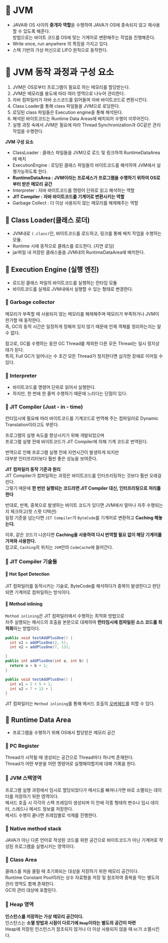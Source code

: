 # 📕 JVM 
        
* JAVA와 OS 사이의 **중개자 역할**을 수행하여 JAVA가 OS에 종속되지 않고 재사용할 수 있도록 해준다.      
  방법으로는 바이트 코드를 OS에 맞는 기계어로 변환해주는 작업을 진행해준다.                  
* Write once, run anywhere 의 특징을 가지고 있다.         
* 스택 기반의 가상 머신으로 LIFO 원칙으로 동작한다.                   
                                  
# 📗 JVM 동작 과정과 구성 요소            
        
1. JVM은 OS로부터 프로그램이 필요로 하는 메모리를 할당받는다.            
2. JVM은 메모리를 용도에 따라 여러 영역으로 나누어 관리한다.          
3. 자바 컴파일러가 자바 소스코드를 읽어들여 자바 바이트코드로 변환시킨다.           
4. Class Loader를 통해 class 파일들을 JVM으로 로딩한다.       
5. 로딩된 class 파일들은 Execution engine을 통해 해석된다.           
6. 해석된 바이트코드는 Runtime Data Areas에 배치되어 수행이 이루어진다.            
7. 실행 과정 속에서 JVM은 필요에 따라 Thread Synchronization과 GC같은 관리작업을 수행한다.              
                
**JVM 구성 요소**   
* ClassLoader : 클래스 파일들을 JVM으로 로드 및 링크하여 RuntimeDataArea에 배치      
* ExecutionEngine : 로딩된 클래스 파일들의 바이트코드를 해석하여 JVM에서 실행가능하도록 한다.     
* **RuntimeDataArea : JVM이라는 프로세스가 프로그램을 수행하기 위하여 OS로부터 받은 메모리 공간**      
* Interpreter : 자바 바이트코드를 명령어 단위로 읽고 해석하는 역할       
* **JIT Compiler : 자바 바이트코드를 기계어로 변환시키는 역할**           
* Garbage Collect : 더 이상 사용되지 않는 메모리를 해제해주는 역할     
            
## 📖 Class Loader(클래스 로더)         
* JVM내로 `(.class)`인, 바이트코드를 로드하고, 링크를 통해 배치 작업을 수행하는 모듈.            
* Runtime 시에 동적으로 클래스를 로드한다. (지연 로딩)               
* jar파일 내 저장된 클래스들을 JVM내의 RuntimeDataArea에 배치한다.         
               
## 📖 Execution Engine (실행 엔진)      
* 로드된 클래스 파일의 바이트코드를 실행하는 런타임 모듈         
* 바이트코드를 실제로 JVM내에서 실행할 수 있는 형태로 변경한다.          

      
### 📄 Garbage collector      
메모리가 부족할 때 사용되지 않는 메모리를 해제해주며 메모리가 부족하거나 JVM이 한가할 때 동작한다.       
즉, GC의 동작 시간은 일정하게 정해져 있지 않기 때문에 언제 객체를 정리하는지는 알 수 없다.         
    
참고로, GC를 수행하는 동안 GC Thread를 제외한 다른 모든 Thread는 일시 정지상태가 된다.         
특히, Full GC가 일어나는 수 초간 모든 Thread가 정지한다면 심각한 장애로 이어질 수 있다.           
   
### 📄 Interpreter            
* 바이트코드를 명령어 단위로 읽어서 실행한다.      
* 하지만, 한 번에 한 줄씩 수행하기 때문에 느리다는 단점이 있다.       
    
### 📄 JIT Compiler (Just - in - time)   
  
런타임시에 필요에 따라 바이트코드를 기계코드로 번역해 주는 컴파일러로 Dynamic Translation이라고도 부른다.               
               
프로그램의 실행 속도를 향상시키기 위해 개발되었으며        
프로그램 실행 전에 바이트코드가 JIT Compiler에 의해 기계 코드로 번역된다.   
     
번역으로 인해 프로그램 실행 전에 지연시간이 발생하게 되지만   
대부분 인터프리터보다 훨씬 좋은 성능을 보여준다.        
 
**JIT 컴파일러 동작 기준과 원리**           
JIT Compiler가 컴파일하는 과정은 바이트코드를 인터프리팅하는 것보다 훨씬 오래걸린다.                 
그렇기 때문에 **한 번만 실행되는 코드라면 JIT Compiler 대신, 인터프리팅으로 처리를 한다**     
   
반대로, 반복, 중복으로 발생하는 바이트 코드가 있다면 JVM에서 얼마나 자주 수행되는지 체크하고(핫 스팟 디텍션)            
일정 기준을 넘는다면 `JIT Compiler`가 `ByteCode`를 기계어로 변환하고 **Caching 해놓는다.**            
   
이후, 같은 코드가 나온다면 **Caching을 사용하여 다시 번역할 필요 없이 해당 기계어를 가져와 사용한다.**           
참고로, `Caching`의 위치는 `JVM`안의 `CodeCache`에 들어간다.             
         
### 📄 JIT Compiler 기술들    
#### 🔖 Hot Spot Detection     
JIT 컴파일러를 동작시키는 기술로, ByteCode를 해석하다가 중복이 발생한다고 판단되면 기계어로 컴파일하는 방식이다.          
   
#### 🔖 Method inlining
`Method inlining`은 JIT 컴파일러에서 수행하는 최적화 방법으로            
자주 실행되는 메서드의 호출을 본문으로 대체하여 **런타임시에 컴파일된 소스 코드를 최적화**하는 방법이다.               
       
```java
public void testAddPlusOne() {
  int v1 = addPlusOne(2, 5);
  int v2 = addPlusOne(7, 13);

}
public int addPlusOne(int a, int b) {
  return a + b + 1;
}
```
```java
public void testAddPlusOne() {
  int v1 = 2 + 5 + 1;
  int v2 = 7 + 13 + 1
}
```
JIT 컴파일러는 `Method inlining`를 통해 메서드 호출의 [오버헤드](https://ko.wikipedia.org/wiki/%EC%98%A4%EB%B2%84%ED%97%A4%EB%93%9C)를 피할 수 있다.       
         
## 📖 Runtime Data Area          
* 프로그램을 수행하기 위해 OS에서 할당받은 메모리 공간     

### 📄 PC Register       
Thread가 시작될 때 생성되는 공간으로 Thread마다 하나씩 존재한다.         
Thread가 어떤 부분을 어떤 명령어로 실행해야할지에 대해 기록을 한다.     
    
### 📄 JVM 스택영역         
프로그램 실행 과정에서 임시로 할당되었다가 메서드를 빠져나가면 바로 소멸되는 데이터를 저장하기 위한 영역이다.            
메서드 호출 시 각각의 스택 프레임이 생성되며 이 안에 각종 형태의 변수나 임시 데이터, 스레드나 메서드 정보를 저장한다.         
메서드 수행이 끝나면 프레임별로 삭제를 진행한다.               

### 📄 Native method stack           
JAVA가 아닌 다른 언어로 작성된 코드를 위한 공간으로 바이트코드가 아닌 기계어로 작성된 프로그램을 실행시키는 영역이다.       
         
### 📄 Class Area              
클래스를 처음 올릴 때 초기화되는 대상을 저장하기 위한 메모리 공간이다.        
Runtime Constant Pool이라는 상수 자료형을 저장 및 참조하여 중복을 막는 별도의 관리 영역도 함께 존재한다.      
GC의 관리 대상에 포함된다.               
         
### 📄 Heap 영역                   
**인스턴스를 저장하는 가상 메모리 공간이다.**                           
인스턴스는 **소멸 방법과 시점이 다르기에 `Heap`이라는 별도의 공간이 마련**                   
Heap에 저장된 인스턴스가 참조되지 않거나 더 이상 사용되지 않을 때 `GC`가 소멸시킨다.              
